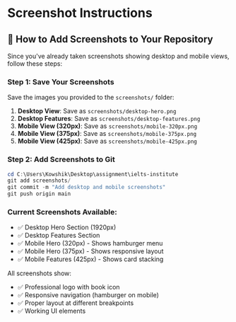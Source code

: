 # Screenshot Instructions

## 📸 How to Add Screenshots to Your Repository

Since you've already taken screenshots showing desktop and mobile views, follow these steps:

### Step 1: Save Your Screenshots

Save the images you provided to the `screenshots/` folder:

1. **Desktop View**: Save as `screenshots/desktop-hero.png`
2. **Desktop Features**: Save as `screenshots/desktop-features.png`
3. **Mobile View (320px)**: Save as `screenshots/mobile-320px.png`
4. **Mobile View (375px)**: Save as `screenshots/mobile-375px.png`
5. **Mobile View (425px)**: Save as `screenshots/mobile-425px.png`

### Step 2: Add Screenshots to Git

```powershell
cd C:\Users\Kowshik\Desktop\assignment\ielts-institute
git add screenshots/
git commit -m "Add desktop and mobile screenshots"
git push origin main
```

### Current Screenshots Available:
- ✅ Desktop Hero Section (1920px)
- ✅ Desktop Features Section
- ✅ Mobile Hero (320px) - Shows hamburger menu
- ✅ Mobile Hero (375px) - Shows responsive layout
- ✅ Mobile Features (425px) - Shows card stacking

All screenshots show:
- ✅ Professional logo with book icon
- ✅ Responsive navigation (hamburger on mobile)
- ✅ Proper layout at different breakpoints
- ✅ Working UI elements
